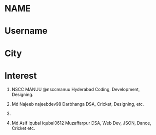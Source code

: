 # NAME
# Username
# City
# Interest


1. NSCC MANUU 
   @nsccmanuu
   Hyderabad
   Coding, Development, Designing.
   
2. Md Najeeb
   najeebdev98
   Darbhanga
   DSA, Cricket, Designing, etc.
   
3. 
4. Md Asif Iqubal
   iqubal0612
   Muzaffarpur
   DSA, Web Dev, JSON, Dance, Cricket etc.
